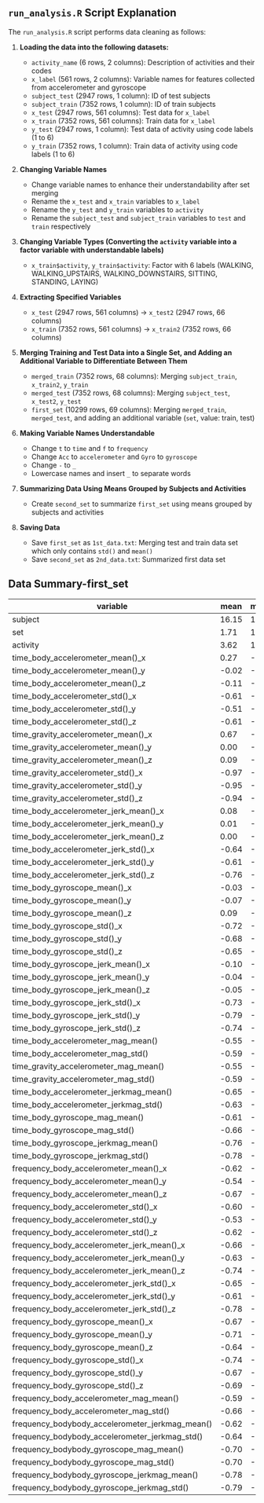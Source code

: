 ## `run_analysis.R` Script Explanation

The `run_analysis.R` script performs data cleaning as follows:

1. **Loading the data into the following datasets:**
   - `activity_name` (6 rows, 2 columns): Description of activities and their codes
   - `x_label` (561 rows, 2 columns): Variable names for features collected from accelerometer and gyroscope
   - `subject_test` (2947 rows, 1 column): ID of test subjects
   - `subject_train` (7352 rows, 1 column): ID of train subjects
   - `x_test` (2947 rows, 561 columns): Test data for `x_label`
   - `x_train` (7352 rows, 561 columns): Train data for `x_label`
   - `y_test` (2947 rows, 1 column): Test data of activity using code labels (1 to 6)
   - `y_train` (7352 rows, 1 column): Train data of activity using code labels (1 to 6)

2. **Changing Variable Names**
   - Change variable names to enhance their understandability after set merging
   - Rename the `x_test` and `x_train` variables to `x_label`
   - Rename the `y_test` and `y_train` variables to `activity`
   - Rename the `subject_test` and `subject_train` variables to `test` and `train` respectively

3. **Changing Variable Types (Converting the `activity` variable into a factor variable with understandable labels)**
   - `x_train$activity`, `y_train$activity`: Factor with 6 labels (WALKING, WALKING_UPSTAIRS, WALKING_DOWNSTAIRS, SITTING, STANDING, LAYING)

4. **Extracting Specified Variables**
   - `x_test` (2947 rows, 561 columns) -> `x_test2` (2947 rows, 66 columns)
   - `x_train` (7352 rows, 561 columns) -> `x_train2` (7352 rows, 66 columns)

5. **Merging Training and Test Data into a Single Set, and Adding an Additional Variable to Differentiate Between Them**
   - `merged_train` (7352 rows, 68 columns): Merging `subject_train`, `x_train2`, `y_train`
   - `merged_test` (7352 rows, 68 columns): Merging `subject_test`, `x_test2`, `y_test`
   - `first_set` (10299 rows, 69 columns): Merging `merged_train`, `merged_test`, and adding an additional variable (`set`, value: train, test)

6. **Making Variable Names Understandable**
   - Change `t` to `time` and `f` to `frequency`
   - Change `Acc` to `accelerometer` and `Gyro` to `gyroscope`
   - Change `-` to `_`
   - Lowercase names and insert `_` to separate words

7. **Summarizing Data Using Means Grouped by Subjects and Activities**
   - Create `second_set` to summarize `first_set` using means grouped by subjects and activities

8. **Saving Data**
   - Save `first_set` as `1st_data.txt`: Merging test and train data set which only contains `std()` and `mean()`
   - Save `second_set` as `2nd_data.txt`: Summarized first data set

## Data Summary-first_set

| variable                                        | mean  | min | max |
|-------------------------------------------------|-------|-----|-----|
| subject                                         | 16.15 | 1   | 30  |
| set                                             | 1.71  | 1   | 2   |
| activity                                        | 3.62  | 1   | 6   |
| time_body_accelerometer_mean()_x                | 0.27  | -1  | 1   |
| time_body_accelerometer_mean()_y                | -0.02 | -1  | 1   |
| time_body_accelerometer_mean()_z                | -0.11 | -1  | 1   |
| time_body_accelerometer_std()_x                 | -0.61 | -1  | 1   |
| time_body_accelerometer_std()_y                 | -0.51 | -1  | 1   |
| time_body_accelerometer_std()_z                 | -0.61 | -1  | 1   |
| time_gravity_accelerometer_mean()_x             | 0.67  | -1  | 1   |
| time_gravity_accelerometer_mean()_y             | 0.00  | -1  | 1   |
| time_gravity_accelerometer_mean()_z             | 0.09  | -1  | 1   |
| time_gravity_accelerometer_std()_x              | -0.97 | -1  | 1   |
| time_gravity_accelerometer_std()_y              | -0.95 | -1  | 1   |
| time_gravity_accelerometer_std()_z              | -0.94 | -1  | 1   |
| time_body_accelerometer_jerk_mean()_x           | 0.08  | -1  | 1   |
| time_body_accelerometer_jerk_mean()_y           | 0.01  | -1  | 1   |
| time_body_accelerometer_jerk_mean()_z           | 0.00  | -1  | 1   |
| time_body_accelerometer_jerk_std()_x            | -0.64 | -1  | 1   |
| time_body_accelerometer_jerk_std()_y            | -0.61 | -1  | 1   |
| time_body_accelerometer_jerk_std()_z            | -0.76 | -1  | 1   |
| time_body_gyroscope_mean()_x                    | -0.03 | -1  | 1   |
| time_body_gyroscope_mean()_y                    | -0.07 | -1  | 1   |
| time_body_gyroscope_mean()_z                    | 0.09  | -1  | 1   |
| time_body_gyroscope_std()_x                     | -0.72 | -1  | 1   |
| time_body_gyroscope_std()_y                     | -0.68 | -1  | 1   |
| time_body_gyroscope_std()_z                     | -0.65 | -1  | 1   |
| time_body_gyroscope_jerk_mean()_x               | -0.10 | -1  | 1   |
| time_body_gyroscope_jerk_mean()_y               | -0.04 | -1  | 1   |
| time_body_gyroscope_jerk_mean()_z               | -0.05 | -1  | 1   |
| time_body_gyroscope_jerk_std()_x                | -0.73 | -1  | 1   |
| time_body_gyroscope_jerk_std()_y                | -0.79 | -1  | 1   |
| time_body_gyroscope_jerk_std()_z                | -0.74 | -1  | 1   |
| time_body_accelerometer_mag_mean()              | -0.55 | -1  | 1   |
| time_body_accelerometer_mag_std()               | -0.59 | -1  | 1   |
| time_gravity_accelerometer_mag_mean()           | -0.55 | -1  | 1   |
| time_gravity_accelerometer_mag_std()            | -0.59 | -1  | 1   |
| time_body_accelerometer_jerkmag_mean()          | -0.65 | -1  | 1   |
| time_body_accelerometer_jerkmag_std()           | -0.63 | -1  | 1   |
| time_body_gyroscope_mag_mean()                  | -0.61 | -1  | 1   |
| time_body_gyroscope_mag_std()                   | -0.66 | -1  | 1   |
| time_body_gyroscope_jerkmag_mean()              | -0.76 | -1  | 1   |
| time_body_gyroscope_jerkmag_std()               | -0.78 | -1  | 1   |
| frequency_body_accelerometer_mean()_x           | -0.62 | -1  | 1   |
| frequency_body_accelerometer_mean()_y           | -0.54 | -1  | 1   |
| frequency_body_accelerometer_mean()_z           | -0.67 | -1  | 1   |
| frequency_body_accelerometer_std()_x            | -0.60 | -1  | 1   |
| frequency_body_accelerometer_std()_y            | -0.53 | -1  | 1   |
| frequency_body_accelerometer_std()_z            | -0.62 | -1  | 1   |
| frequency_body_accelerometer_jerk_mean()_x      | -0.66 | -1  | 1   |
| frequency_body_accelerometer_jerk_mean()_y      | -0.63 | -1  | 1   |
| frequency_body_accelerometer_jerk_mean()_z      | -0.74 | -1  | 1   |
| frequency_body_accelerometer_jerk_std()_x       | -0.65 | -1  | 1   |
| frequency_body_accelerometer_jerk_std()_y       | -0.61 | -1  | 1   |
| frequency_body_accelerometer_jerk_std()_z       | -0.78 | -1  | 1   |
| frequency_body_gyroscope_mean()_x               | -0.67 | -1  | 1   |
| frequency_body_gyroscope_mean()_y               | -0.71 | -1  | 1   |
| frequency_body_gyroscope_mean()_z               | -0.64 | -1  | 1   |
| frequency_body_gyroscope_std()_x                | -0.74 | -1  | 1   |
| frequency_body_gyroscope_std()_y                | -0.67 | -1  | 1   |
| frequency_body_gyroscope_std()_z                | -0.69 | -1  | 1   |
| frequency_body_accelerometer_mag_mean()         | -0.59 | -1  | 1   |
| frequency_body_accelerometer_mag_std()          | -0.66 | -1  | 1   |
| frequency_bodybody_accelerometer_jerkmag_mean() | -0.62 | -1  | 1   |
| frequency_bodybody_accelerometer_jerkmag_std()  | -0.64 | -1  | 1   |
| frequency_bodybody_gyroscope_mag_mean()         | -0.70 | -1  | 1   |
| frequency_bodybody_gyroscope_mag_std()          | -0.70 | -1  | 1   |
| frequency_bodybody_gyroscope_jerkmag_mean()     | -0.78 | -1  | 1   |
| frequency_bodybody_gyroscope_jerkmag_std()      | -0.79 | -1  | 1   |
